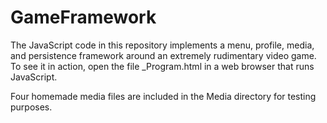 GameFramework
=============

The JavaScript code in this repository implements a menu, profile, media, and persistence framework around an extremely rudimentary video game.  To see it in action, open the file _Program.html in a web browser that runs JavaScript.  

Four homemade media files are included in the Media directory for testing purposes.


